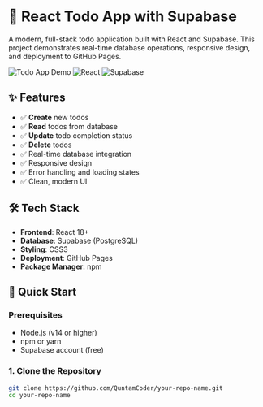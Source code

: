 # 🚀 React Todo App with Supabase

A modern, full-stack todo application built with React and Supabase. This project demonstrates real-time database operations, responsive design, and deployment to GitHub Pages.

![Todo App Demo](https://quntamcoder.github.io/super-base-integration-in-todo-app/)
![React](https://img.shields.io/badge/React-18+-blue)
![Supabase](https://img.shields.io/badge/Supabase-Powered-green)

## ✨ Features

- ✅ **Create** new todos
- ✅ **Read** todos from database
- ✅ **Update** todo completion status
- ✅ **Delete** todos
- ✅ Real-time database integration
- ✅ Responsive design
- ✅ Error handling and loading states
- ✅ Clean, modern UI

## 🛠️ Tech Stack

- **Frontend**: React 18+
- **Database**: Supabase (PostgreSQL)
- **Styling**: CSS3
- **Deployment**: GitHub Pages
- **Package Manager**: npm

## 🚀 Quick Start

### Prerequisites

- Node.js (v14 or higher)
- npm or yarn
- Supabase account (free)

### 1. Clone the Repository

```bash
git clone https://github.com/QuntamCoder/your-repo-name.git
cd your-repo-name
